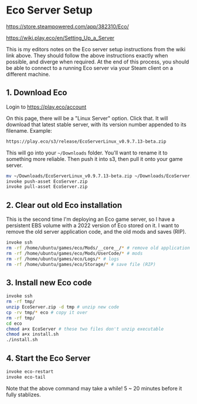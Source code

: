 # Eco Server Setup

https://store.steampowered.com/app/382310/Eco/

https://wiki.play.eco/en/Setting_Up_a_Server

This is my editors notes on the Eco server setup instructions from the wiki link above. They should follow the above instructions exactly when possible, and diverge when required. At the end of this process, you should be able to connect to a running Eco server via your Steam client on a different machine.

## 1. Download Eco

Login to https://play.eco/account

On this page, there will be a "Linux Server" option. Click that. It will download that latest stable server, with its version number appended to its filename. Example:

```bash
https://play.eco/s3/release/EcoServerLinux_v0.9.7.13-beta.zip
```

This will go into your `~/Downloads` folder. You'll want to rename it to something more reliable. Then push it into s3, then pull it onto your game server.

```bash
mv ~/Downloads/EcoServerLinux_v0.9.7.13-beta.zip ~/Downloads/EcoServer.zip
invoke push-asset EcoServer.zip
invoke pull-asset EcoServer.zip
```

## 2. Clear out old Eco installation

This is the second time I'm deploying an Eco game server, so I have a persistent EBS volume with a 2022 version of Eco stored on it. I want to remove the old server application code, and the old mods and saves (RIP).

```bash
invoke ssh
rm -rf /home/ubuntu/games/eco/Mods/__core__/* # remove old application code
rm -rf /home/ubuntu/games/eco/Mods/UserCode/* # mods
rm -rf /home/ubuntu/games/eco/Logs/* # logs
rm -rf /home/ubuntu/games/eco/Storage/* # save file (RIP)
```

## 3. Install new Eco code

```bash
invoke ssh
rm -rf tmp/
unzip EcoServer.zip -d tmp # unzip new code
cp -rv tmp/* eco # copy it over
rm -rf tmp/
cd eco
chmod a+x EcoServer # these two files don't unzip executable
chmod a+x install.sh
./install.sh
```

## 4. Start the Eco Server

```bash
invoke eco-restart
invoke eco-tail
```

Note that the above command may take a while! 5 ~ 20 minutes before it fully stablizes.
